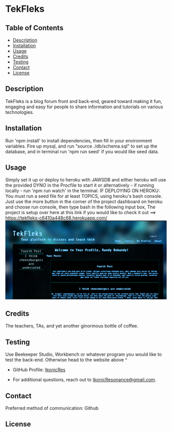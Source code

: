 # TekFleks

## Table of Contents
 - [Description](#description)
 - [Installation](#installation)
 - [Usage](#usage)
 - [Credits](#credits)
 - [Testing](#testing)
 - [Contact](#contact)
 - [License](#license)



## Description
TekFleks is a blog forum front and back-end, geared toward making it fun, engaging and easy for people to share information and tutorials on various technologies.     

## Installation
Run 'npm install' to install dependencies, then fill in your environment variables. Fire up mysql, and run "source ./db/schema.sql" to set up the database, and in terminal run 'npm run seed' if you would like seed data.

## Usage
Simply set it up or deploy to heroku with JAWSDB and either heroku will use the provided DYNO in the Procfile to start it or alternatively - if running locally - run 'npm run watch' in the terminal. IF DEPLOYING ON HEROKU: You must run a seed file for at least TOPICS, using heroku's bash console. Just use the more button in the corner of the project dashboard on heroku and choose run console, then type bash in the following input box, The project is setup over here at this link if you would like to check it out ==> https://tekfleks-c6410a448c68.herokuapp.com/  
![heroku deployment](./public/images/preview.png)

## Credits
The teachers, TAs, and yet another ginormous bottle of coffee.

## Testing
Use Beekeeper Studio, Workbench or whatever program you
 would like to test the back-end. Otherwise head to the website above ^


- GitHub Profile: [IkonicRes](https://github.com/IkonicRes)

- For additional questions, reach out to IkonicResonance@gmail.com.

## Contact

Preferred method of communication: Github



## License
